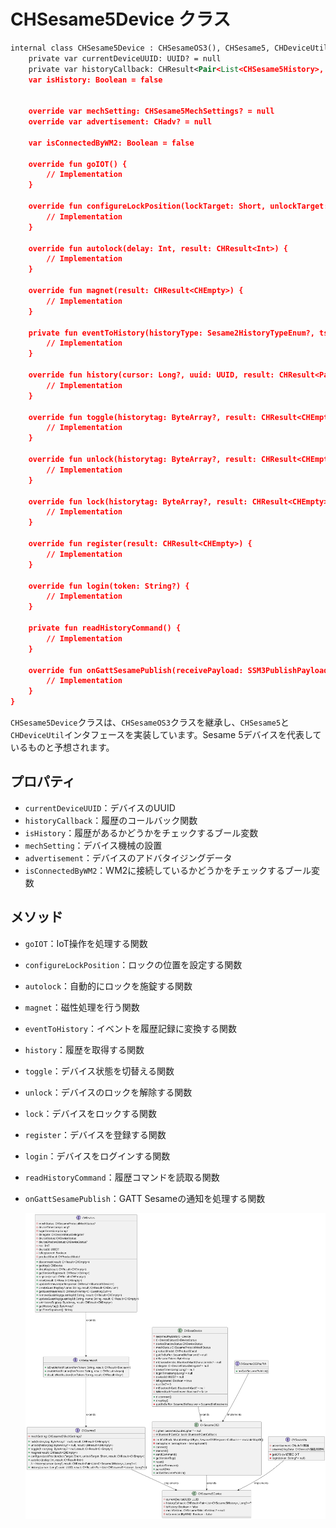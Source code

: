 



 
# CHSesame5Device クラス
```svg
internal class CHSesame5Device : CHSesameOS3(), CHSesame5, CHDeviceUtil {
    private var currentDeviceUUID: UUID? = null
    private var historyCallback: CHResult<Pair<List<CHSesame5History>, Long?>>? = null
    var isHistory: Boolean = false
      

    override var mechSetting: CHSesame5MechSettings? = null
    override var advertisement: CHadv? = null
     
    var isConnectedByWM2: Boolean = false

    override fun goIOT() {
        // Implementation
    }

    override fun configureLockPosition(lockTarget: Short, unlockTarget: Short, result: CHResult<CHEmpty>) {
        // Implementation
    }

    override fun autolock(delay: Int, result: CHResult<Int>) {
        // Implementation
    }

    override fun magnet(result: CHResult<CHEmpty>) {
        // Implementation
    }

    private fun eventToHistory(historyType: Sesame2HistoryTypeEnum?, ts: Long, recordID: Int, mechStatus: CHSesame5MechStatus?, histag: ByteArray?): CHSesame5History? {
        // Implementation
    }

    override fun history(cursor: Long?, uuid: UUID, result: CHResult<Pair<List<CHSesame5History>, Long?>>) {
        // Implementation
    }

    override fun toggle(historytag: ByteArray?, result: CHResult<CHEmpty>) {
        // Implementation
    }

    override fun unlock(historytag: ByteArray?, result: CHResult<CHEmpty>) {
        // Implementation
    }

    override fun lock(historytag: ByteArray?, result: CHResult<CHEmpty>) {
        // Implementation
    }

    override fun register(result: CHResult<CHEmpty>) {
        // Implementation
    }

    override fun login(token: String?) {
        // Implementation
    }

    private fun readHistoryCommand() {
        // Implementation
    }

    override fun onGattSesamePublish(receivePayload: SSM3PublishPayload) {
        // Implementation
    }
}


```
`CHSesame5Device`クラスは、`CHSesameOS3`クラスを継承し、`CHSesame5`と`CHDeviceUtil`インタフェースを実装しています。Sesame 5デバイスを代表しているものと予想されます。

## プロパティ

- `currentDeviceUUID`：デバイスのUUID
- `historyCallback`：履歴のコールバック関数
- `isHistory`：履歴があるかどうかをチェックするブール変数
- `mechSetting`：デバイス機械の設置
- `advertisement`：デバイスのアドバタイジングデータ
- `isConnectedByWM2`：WM2に接続しているかどうかをチェックするブール変数

## メソッド

- `goIOT`：IoT操作を処理する関数
- `configureLockPosition`：ロックの位置を設定する関数
- `autolock`：自動的にロックを施錠する関数
- `magnet`：磁性処理を行う関数
- `eventToHistory`：イベントを履歴記録に変換する関数
- `history`：履歴を取得する関数
- `toggle`：デバイス状態を切替える関数
- `unlock`：デバイスのロックを解除する関数
- `lock`：デバイスをロックする関数
- `register`：デバイスを登録する関数
- `login`：デバイスをログインする関数
- `readHistoryCommand`：履歴コマンドを読取る関数
- `onGattSesamePublish`：GATT Sesameの通知を処理する関数




  ![CHSesame5Device](CHSesame5Device.svg)
